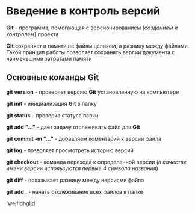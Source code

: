 # Введение в контроль версий

**Git** - программа, помогающая с версионированием (*созданием и контролем*) проекта

**Git** сохраняет в памяти не файлы целиком, а разницу между файлами. Такой принцип работы позволяет сохранять версии документа с наименьшими затратами памяти

## Основные команды Git

**git version** - проверяет версию **Git** установленную на компьютере

**git init** - инициализация **Git** в папку

**git status** - проверка статуса папки

**git  add "..."** - даёт задачу отслеживать файл для **Git**

**git commit -m "..."** - добавляем коментарий к версии файла

**git log** - позволяет просмотреть историю версий

**git checkout** - команда перехода к определенной версии (*в качестве имени версии используются первые 4 символа названия*)

**git diff** - показывает разницу между версиями файла

**git add .** - начать отслеживание всех файлов в папке

'wejfldhgljd